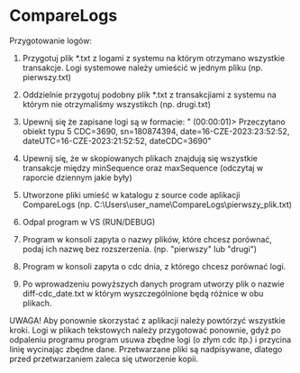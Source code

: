 # CompareLogs

Przygotowanie logów:
1. Przygotuj plik *.txt z logami z systemu na którym otrzymano wszystkie transakcje. Logi systemowe należy umieścić w jednym pliku (np. pierwszy.txt)

2. Oddzielnie przygotuj podobny plik *.txt z transakcjiami z systemu na którym nie otrzymaliśmy wszystikch (np. drugi.txt)

3. Upewnij się że zapisane logi są w formacie:
"<DEBU> (00:00:01)> Przeczytano obiekt typu 5 CDC=3690, sn=180874394, date=16-CZE-2023:23:52:52, dateUTC=16-CZE-2023:21:52:52, dateCDC=3690"

4. Upewnij się, że w skopiowanych plikach znajdują się wszystkie transakcje między minSequence oraz maxSequence (odczytaj w raporcie dziennym jakie były)

5. Utworzone pliki umieść w katalogu z source code aplikacji CompareLogs (np. C:\Users\user_name\CompareLogs\pierwszy_plik.txt)

6. Odpal program w VS (RUN/DEBUG)

7. Program w konsoli zapyta o nazwy plików, które chcesz porównać, podaj ich nazwę bez rozszerzenia. (np. "pierwszy" lub "drugi")

8. Program w konsoli zapyta o cdc dnia, z którego chcesz porównać logi.

9. Po wprowadzeniu powyższych danych program utworzy plik o nazwie diff-cdc_date.txt w którym wyszczególnione będą różnice w obu plikach.

UWAGA!
Aby ponownie skorzystać z aplikacji należy powtórzyć wszystkie kroki. Logi w plikach tekstowych należy przygotować ponownie, gdyż po odpaleniu programu program usuwa zbędne logi (o złym cdc itp.) i przycina linię wycinając zbędne dane. Przetwarzane pliki są nadpisywane, dlatego przed przetwarzaniem zaleca się utworzenie kopii.  